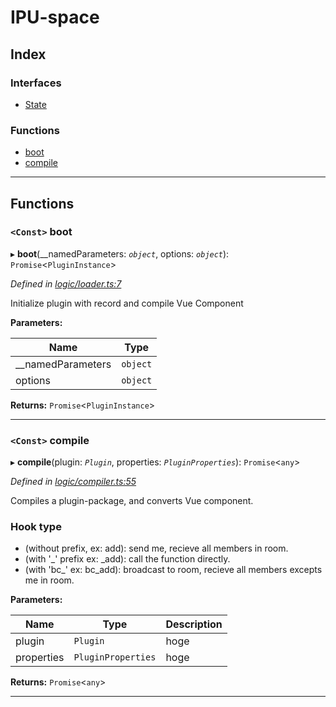 
#  IPU-space

## Index

### Interfaces

* [State](interfaces/state.md)

### Functions

* [boot](#boot)
* [compile](#compile)

---

## Functions

<a id="boot"></a>

### `<Const>` boot

▸ **boot**(__namedParameters: *`object`*, options: *`object`*): `Promise`<`PluginInstance`>

*Defined in [logic/loader.ts:7](https://github.com/i-pu/ipu/blob/b5e98fa/client/src/logic/loader.ts#L7)*

Initialize plugin with record and compile Vue Component

**Parameters:**

| Name | Type |
| ------ | ------ |
| __namedParameters | `object` |
| options | `object` |

**Returns:** `Promise`<`PluginInstance`>

___
<a id="compile"></a>

### `<Const>` compile

▸ **compile**(plugin: *`Plugin`*, properties: *`PluginProperties`*): `Promise`<`any`>

*Defined in [logic/compiler.ts:55](https://github.com/i-pu/ipu/blob/b5e98fa/client/src/logic/compiler.ts#L55)*

Compiles a plugin-package, and converts Vue component.

### Hook type

*   (without prefix, ex: add): send me, recieve all members in room.
*   (with '\_' prefix ex: \_add): call the function directly.
*   (with 'bc\_' ex: bc\_add): broadcast to room, recieve all members excepts me in room.

**Parameters:**

| Name | Type | Description |
| ------ | ------ | ------ |
| plugin | `Plugin` |  hoge |
| properties | `PluginProperties` |  hoge |

**Returns:** `Promise`<`any`>

___

